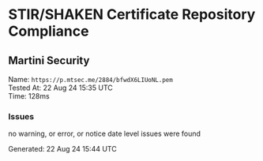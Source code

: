 # STIR/SHAKEN Certificate Repository Compliance

## Martini Security

Name: `https://p.mtsec.me/2884/bfwdX6LIUoNL.pem`\
Tested At: 22 Aug 24 15:35 UTC\
Time: 128ms

### Issues

no warning, or error, or notice date level issues were found

Generated: 22 Aug 24 15:44 UTC